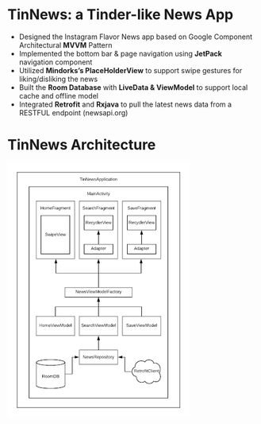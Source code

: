 # TinNews: a Tinder-like News App
* Designed the Instagram Flavor News app based on Google Component Architectural **MVVM** Pattern
* Implemented the bottom bar & page navigation using **JetPack** navigation component 
* Utilized **Mindorks’s PlaceHolderView** to support swipe gestures for liking/disliking the news
* Built the **Room Database** with **LiveData & ViewModel** to support local cache and offline model
* Integrated **Retrofit** and **Rxjava** to pull the latest news data from a RESTFUL endpoint  (newsapi.org) 

# TinNews Architecture
![Image of Architecture](https://github.com/alex0527/TinNews/blob/master/TinNews%20Structure.png)
